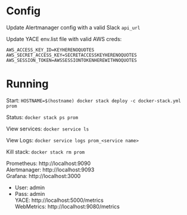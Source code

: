 # Config
Update Alertmanager config with a valid Slack `api_url`


Update YACE env.list file with valid AWS creds:
```
AWS_ACCESS_KEY_ID=KEYHERENOQUOTES
AWS_SECRET_ACCESS_KEY=SECRETACCESSKEYHERENOQUOTES
AWS_SESSION_TOKEN=AWSSESSIONTOKENHEREWITHNOQUOTES
```


# Running
Start:
`HOSTNAME=$(hostname) docker stack deploy -c docker-stack.yml prom`

Status:
`docker stack ps prom`

View services:
`docker service ls`

View Logs:
`docker service logs prom_<service name>`

Kill stack:
`docker stack rm prom`



Prometheus: http://localhost:9090  
Alertmanager: http://localhost:9093  
Grafana: http://localhost:3000  
- User: admin
- Pass: admin  
YACE: http://localhost:5000/metrics  
WebMetrics: http://localhost:9080/metrics  



